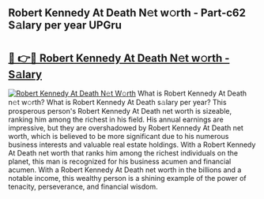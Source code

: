 ## Robert Kennedy At Death N𝚎t w𝚘rth - Part-c62 S𝚊lary per year UPGru

# <h2><a href="http://gc49x4h.nevu.top/?p=Robert+Kennedy+At+Death">🔗 👉🔴 Robert Kennedy At Death N𝚎t w𝚘rth - S𝚊lary</a></h2>

[![Robert Kennedy At Death N𝚎t W𝚘rth](https://i.imgur.com/Oavwk0R.jpeg)](http://gc49x4h.nevu.top/?p=Robert+Kennedy+At+Death)
What is Robert Kennedy At Death n𝚎t w𝚘rth? What is Robert Kennedy At Death s𝚊lary per year?
This prosperous person's Robert Kennedy At Death net worth is sizeable, ranking him among the richest in his field. His annual earnings are impressive, but they are overshadowed by Robert Kennedy At Death net worth, which is believed to be more significant due to his numerous business interests and valuable real estate holdings. With a Robert Kennedy At Death net worth that ranks him among the richest individuals on the planet, this man is recognized for his business acumen and financial acumen. With a Robert Kennedy At Death net worth in the billions and a notable income, this wealthy person is a shining example of the power of tenacity, perseverance, and financial wisdom.
